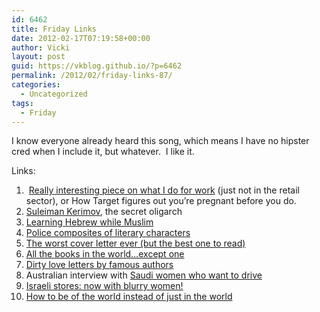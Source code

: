 ```yaml
---
id: 6462
title: Friday Links
date: 2012-02-17T07:19:58+00:00
author: Vicki
layout: post
guid: https://vkblog.github.io/?p=6462
permalink: /2012/02/friday-links-87/
categories:
  - Uncategorized
tags:
  - Friday
---
```

I know everyone already heard this song, which means I have no hipster cred when I include it, but whatever.  I like it.
  


Links:

  1.  <a href="http://www.nytimes.com/2012/02/19/magazine/shopping-habits.html?_r=3&hp=&pagewanted=all" target="_blank">Really interesting piece on what I do for work</a> (just not in the retail sector), or How Target figures out you&#8217;re pregnant before you do.
  2. <a href="http://www.ft.com/intl/cms/s/2/ad4e8816-52d0-11e1-ae2c-00144feabdc0.html#axzz1mAVqadaO" target="_blank">Suleiman Kerimov</a>, the secret oligarch
  3. <a href="http://mashallahnews.com/?p=7170" target="_blank">Learning Hebrew while Muslim</a>
  4. <a href="http://thecomposites.tumblr.com/" target="_blank">Police composites of literary characters</a>
  5. <a href="http://nymag.com/daily/intel/2012/02/nyu-kid-brags-of-bench-pressing-in-cover-letter.html" target="_blank">The worst cover letter ever (but the best one to read)</a>
  6. <a href="http://paolody.multiply.com/journal/item/554/All_The_Books_In_The_World..._Except_One" target="_blank">All the books in the world&#8230;except one</a>
  7. <a href="http://flavorwire.com/259842/dirty-literary-love-letters-written-by-famous-authors" target="_blank">Dirty love letters by famous authors</a>
  8. Australian interview with <a href="http://www.abc.net.au/radionational/programs/drive/west-of-asia-closeup3a-saudi-women-who-want-to-drive/3834752" target="_blank">Saudi women who want to drive</a>
  9. <a href="http://www.amotherinisrael.com/purim-costume-ads-girls-blur-face/" target="_blank">Israeli stores: now with blurry women!</a>
 10. <a href="http://native-born.com/2012/01/26/7-ways-world-trave/" target="_blank">How to be of the world instead of just in the world</a>